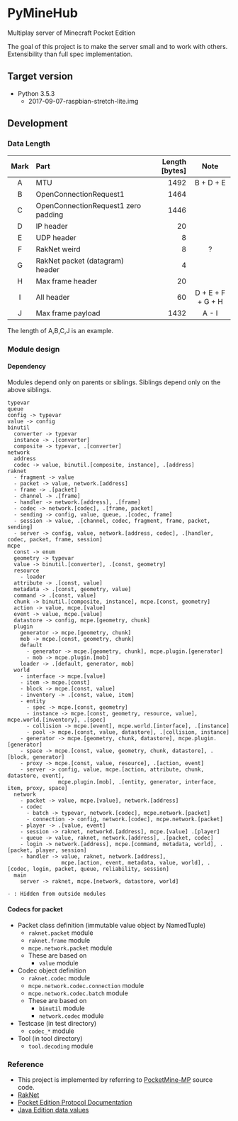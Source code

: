 # PyMineHub

Multiplay server of Minecraft Pocket Edition

The goal of this project is to make the server small and to work with others.
Extensibility than full spec implementation.

## Target version

- Python 3.5.3
  - 2017-09-07-raspbian-stretch-lite.img

## Development

### Data Length

| Mark | Part | Length [bytes] | Note |
|:---:|:---|---:|:---:|
| A | MTU | 1492 | B + D + E |
| B | OpenConnectionRequest1 | 1464 | |
| C | OpenConnectionRequest1 zero padding | 1446 | |
| D | IP header | 20 | |
| E | UDP header | 8 | |
| F | RakNet weird | 8 | ? | 
| G | RakNet packet (datagram) header | 4 | |
| H | Max frame header | 20 | |
| I | All header | 60 | D + E + F + G + H |
| J | Max frame payload | 1432 | A - I |

The length of A,B,C,J is an example.

### Module design

#### Dependency

Modules depend only on parents or siblings. Siblings depend only on the above siblings.

```
typevar
queue
config -> typevar
value -> config
binutil
  converter -> typevar
  instance -> .[converter]
  composite -> typevar, .[converter]
network
  address
  codec -> value, binutil.[composite, instance], .[address]
raknet
  - fragment -> value
  - packet -> value, network.[address]
  - frame -> .[packet]
  - channel -> .[frame]
  - handler -> network.[address], .[frame]
  - codec -> network.[codec], .[frame, packet]
  - sending -> config, value, queue, .[codec, frame]
  - session -> value, .[channel, codec, fragment, frame, packet, sending]
  - server -> config, value, network.[address, codec], .[handler, codec, packet, frame, session]
mcpe
  const -> enum
  geometry -> typevar
  value -> binutil.[converter], .[const, geometry]
  resource
    - loader
  attribute -> .[const, value]
  metadata -> .[const, geometry, value]
  command -> .[const, value]
  chunk -> binutil.[composite, instance], mcpe.[const, geometry]
  action -> value, mcpe.[value]
  event -> value, mcpe.[value]
  datastore -> config, mcpe.[geometry, chunk]
  plugin
    generator -> mcpe.[geometry, chunk]
    mob -> mcpe.[const, geometry, chunk]
    default
      - generator -> mcpe.[geometry, chunk], mcpe.plugin.[generator]
      - mob -> mcpe.plugin.[mob]
    loader -> .[default, generator, mob]
  world
    - interface -> mcpe.[value]
    - item -> mcpe.[const]
    - block -> mcpe.[const, value]
    - inventory -> .[const, value, item]
    - entity
      - spec -> mcpe.[const, geometry]
      - instance -> mcpe.[const, geometry, resource, value], mcpe.world.[inventory], .[spec]
      - collision -> mcpe.[event], mcpe.world.[interface], .[instance]
      - pool -> mcpe.[const, value, datastore], .[collision, instance]
    - generator -> mcpe.[geometry, chunk, datastore], mcpe.plugin.[generator]
    - space -> mcpe.[const, value, geometry, chunk, datastore], .[block, generator]
    - proxy -> mcpe.[const, value, resource], .[action, event]
    - server -> config, value, mcpe.[action, attribute, chunk, datastore, event],
                mcpe.plugin.[mob], .[entity, generator, interface, item, proxy, space]
  network
    - packet -> value, mcpe.[value], network.[address]
    - codec
      - batch -> typevar, network.[codec], mcpe.network.[packet]
      - connection -> config, network.[codec], mcpe.network.[packet]
    - player -> .[value, event]
    - session -> raknet, networkd.[address], mcpe.[value] .[player]
    - queue -> value, raknet, network.[address], .[packet, codec]
    - login -> network.[address], mcpe.[command, metadata, world], .[packet, player, session]
    - handler -> value, raknet, network.[address],
                 mcpe.[action, event, metadata, value, world], .[codec, login, packet, queue, reliability, session]
  main
    server -> raknet, mcpe.[network, datastore, world]

- : Hidden from outside modules
```

#### Codecs for packet

- Packet class definition (immutable value object by NamedTuple)
  - `raknet.packet` module
  - `raknet.frame` module
  - `mcpe.network.packet` module
  - These are based on
    - `value` module
- Codec object definition
  - `raknet.codec` module
  - `mcpe.network.codec.connection` module
  - `mcpe.network.codec.batch` module
  - These are based on
    - `binutil` module
    - `network.codec` module
- Testcase (in test directory)
  - `codec_*` module
- Tool (in tool directory)
  - `tool.decoding` module

### Reference

- This project is implemented by referring to [PocketMine-MP](https://github.com/pmmp/PocketMine-MP) source code.
- [RakNet](http://www.raknet.net/raknet/manual/systemoverview.html)
- [Pocket Edition Protocol Documentation](http://wiki.vg/Pocket_Edition_Protocol_Documentation)
- [Java Edition data values](https://minecraft.gamepedia.com/Java_Edition_data_values)
